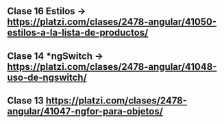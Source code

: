 
## Clase 16 Estilos -> https://platzi.com/clases/2478-angular/41050-estilos-a-la-lista-de-productos/

## Clase 14 *ngSwitch -> https://platzi.com/clases/2478-angular/41048-uso-de-ngswitch/

## Clase 13 https://platzi.com/clases/2478-angular/41047-ngfor-para-objetos/
